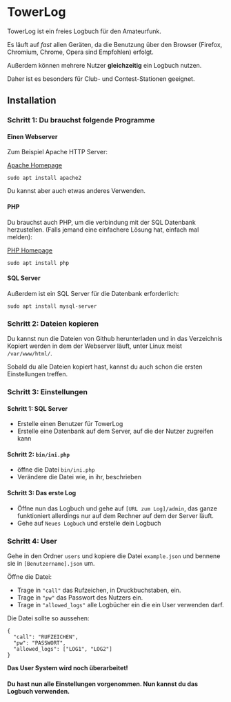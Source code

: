 # TowerLog

TowerLog ist ein freies Logbuch für den Amateurfunk.

Es läuft auf _fast_ allen Geräten, da die Benutzung über den Browser (Firefox, Chromium, Chrome, Opera sind Empfohlen) erfolgt.

Außerdem können mehrere Nutzer __gleichzeitig__ ein Logbuch nutzen.

Daher ist es besonders für Club- und Contest-Stationen geeignet.




## Installation

### Schritt 1: Du brauchst folgende Programme

#### Einen Webserver
Zum Beispiel Apache HTTP Server:

[Apache Homepage](https://httpd.apache.org)
```
sudo apt install apache2
```
Du kannst aber auch etwas anderes Verwenden.

#### PHP 
Du brauchst auch PHP, um die verbindung mit der SQL Datenbank herzustellen. (Falls jemand eine einfachere Lösung hat, einfach mal melden):

[PHP Homepage](https://php.net)
```
sudo apt install php 
```

#### SQL Server
Außerdem ist ein SQL Server für die Datenbank erforderlich:

```
sudo apt install mysql-server 
```

### Schritt 2: Dateien kopieren
Du kannst nun die Dateien von Github herunterladen und in das Verzeichnis Kopiert werden in dem der Webserver läuft, unter Linux meist `/var/www/html/`.

Sobald du alle Dateien kopiert hast, kannst du auch schon die ersten Einstellungen treffen.

### Schritt 3: Einstellungen
#### Schritt 1: SQL Server
* Erstelle einen Benutzer für TowerLog
* Erstelle eine Datenbank auf dem Server, auf die der Nutzer zugreifen kann

#### Schritt 2: `bin/ini.php` 
* öffne die Datei `bin/ini.php`
* Verändere die Datei wie, in ihr, beschrieben

#### Schritt 3: Das erste Log
* Öffne nun das Logbuch und gehe auf `[URL zum Log]/admin`, das ganze funktioniert allerdings nur auf dem Rechner auf dem der Server läuft.
* Gehe auf `Neues Logbuch` und erstelle dein Logbuch

### Schritt 4: User
Gehe in den Ordner `users` und kopiere die Datei `example.json` und bennene sie in `[Benutzername].json` um.

Öffne die Datei:
* Trage in `"call"` das Rufzeichen, in Druckbuchstaben, ein.
* Trage in `"pw"` das Passwort des Nutzers ein.
* Trage in `"allowed_logs"` alle Logbücher ein die ein User verwenden darf.

Die Datei sollte so aussehen:
```
{
  "call": "RUFZEICHEN",
  "pw": "PASSWORT",
  "allowed_logs": ["LOG1", "LOG2"]
}
```
__Das User System wird noch überarbeitet!__

#### Du hast nun alle Einstellungen vorgenommen. Nun kannst du das Logbuch verwenden.
